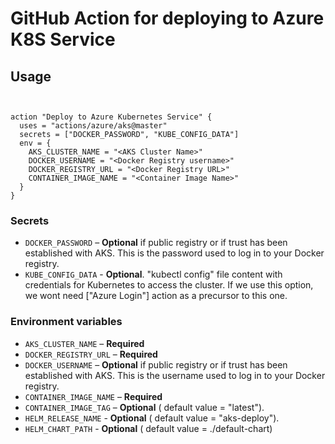  
# GitHub Action for deploying to Azure K8S Service


## Usage

```


action "Deploy to Azure Kubernetes Service" {
  uses = "actions/azure/aks@master"
  secrets = ["DOCKER_PASSWORD", "KUBE_CONFIG_DATA"]
  env = {
    AKS_CLUSTER_NAME = "<AKS Cluster Name>"
    DOCKER_USERNAME = "<Docker Registry username>"
    DOCKER_REGISTRY_URL = "<Docker Registry URL>"
    CONTAINER_IMAGE_NAME = "<Container Image Name>" 
  }
}

```


### Secrets

- `DOCKER_PASSWORD` – **Optional** if public registry or if trust has been established with AKS. This is the password used to log in to your Docker registry. 
- `KUBE_CONFIG_DATA` - **Optional**. "kubectl config" file content with credentials for Kubernetes to access the cluster. If we use this option, we wont need ["Azure Login"] action as a precursor to this one. 



### Environment variables

- `AKS_CLUSTER_NAME` – **Required** 
- `DOCKER_REGISTRY_URL` – **Required** 
- `DOCKER_USERNAME` – **Optional** if public registry or if trust has been established with AKS. This is the username used to log in to your Docker registry.
- `CONTAINER_IMAGE_NAME` – **Required** 
- `CONTAINER_IMAGE_TAG` – **Optional**  ( default value =  "latest").  
- `HELM_RELEASE_NAME` - **Optional** ( default value =  "aks-deploy").  
- `HELM_CHART_PATH` - **Optional** ( default value =  ./default-chart) 
 

